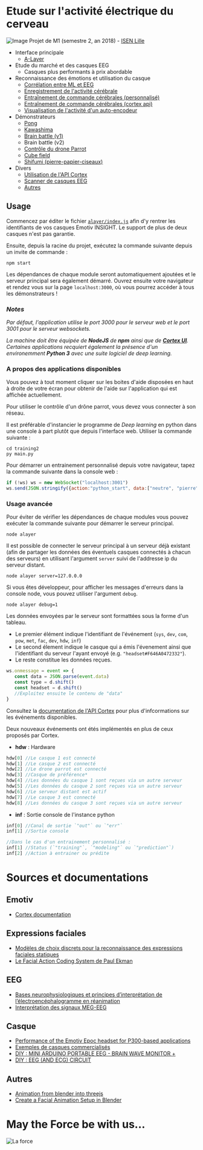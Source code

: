 # Etude sur l'activité électrique du cerveau

![Image](https://github.com/lowlighter/brain/blob/master/miscelleanous/imgs/alayer.png)
Projet de M1 (semestre 2, an 2018) - [ISEN Lille](http://www.isen-lille.fr/)
* Interface principale
    * [A-Layer](https://github.com/lowlighter/brain/tree/master/alayer)
* Etude du marché et des casques EEG
    * Casques plus performants à prix abordable
* Reconnaissance des émotions et utilisation du casque
    * [Corrélation entre ML et EEG](https://github.com/lowlighter/brain/tree/master/emotions)
    * [Enregistrement de l'activité cérébrale](https://github.com/lowlighter/brain/tree/master/recording)
    * [Entraînement de commande cérébrales (personnalisé)](https://github.com/lowlighter/brain/tree/master/training2)
    * [Entraînement de commande cérébrales (cortex api)](https://github.com/lowlighter/brain/tree/master/training)
    * [Visualisation de l'activité d'un auto-encodeur](https://github.com/lowlighter/brain/tree/master/prediction)
* Démonstrateurs
    * [Pong](https://github.com/lowlighter/brain/tree/master/pong)
    * [Kawashima](https://github.com/lowlighter/brain/tree/master/kawashima)
    * [Brain battle (v1)](https://github.com/lowlighter/brain/tree/master/battle1)
    * Brain battle (v2)
    * [Contrôle du drone Parrot](https://github.com/lowlighter/brain/tree/master/parrot)
    * [Cube field](https://github.com/lowlighter/brain/tree/master/cubefield)
    * [Shifumi (pierre-papier-ciseaux)](https://github.com/lowlighter/brain/tree/master/shifumi)
* Divers
    * [Utilisation de l'API Cortex](https://github.com/lowlighter/brain/tree/master/miscelleanous/cortex)
    * [Scanner de casques EEG](https://github.com/lowlighter/brain/tree/master/miscelleanous/scanner)
    * [Autres](https://github.com/lowlighter/brain/tree/master/miscelleanous)


## Usage

Commencez par éditer le fichier [`alayer/index.js`](https://github.com/lowlighter/brain/blob/master/alayer/index.js#L14) afin d'y rentrer les identifiants de vos casques Emotiv INSIGHT. Le support de plus de deux casques n'est pas garantie.

Ensuite, depuis la racine du projet, exécutez la commande suivante depuis un invite de commande :
```
npm start
```
Les dépendances de chaque module seront automatiquement ajoutées et le serveur principal sera également démarré.
Ouvrez ensuite votre navigateur et rendez vous sur la page `localhost:3000`, où vous pourrez accéder à tous les démonstrateurs !

### *Notes*
*Par défaut, l'application utilise le port 3000 pour le serveur web et le port 3001 pour le serveur websockets.*

*La machine doit être équipée de **NodeJS** de **npm** ainsi que de [**Cortex UI**](https://www.emotiv.com/developer/). Certaines applications recquiert également la présence d'un environemment **Python 3** avec une suite logiciel de deep learning.*

### A propos des applications disponibles

Vous pouvez à tout moment cliquer sur les boites d'aide disposées en haut à droite de votre écran pour obtenir de l'aide sur l'application qui est affichée actuellement.

Pour utiliser le contrôle d'un drône parrot, vous devez vous connecter à son réseau.

Il est préférable d'instancier le programme de *Deep learning* en python dans une console à part plutôt que depuis l'interface web. Utiliser la commande suivante :
```
cd training2
py main.py
```

Pour démarrer un entrainement personnalisé depuis votre navigateur, tapez la commande suivante dans la console web :
```javascript
if (!ws) ws = new WebSocket("localhost:3001")
ws.send(JSON.stringify({action:"python_start", data:["neutre", "pierre", "papier", "ciseaux"]}))
```


### Usage avancée
Pour éviter de vérifier les dépendances de chaque modules vous pouvez exécuter la commande suivante pour démarrer le serveur principal.
```
node alayer
```

Il est possible de connecter le serveur principal à un serveur déjà existant (afin de partager les données des éventuels casques connectés à chacun des serveurs) en utilisant l'argument `server` suivi de l'addresse ip du serveur distant.
```
node alayer server=127.0.0.0
```

Si vous êtes développeur, pour afficher les messages d'erreurs dans la console node, vous pouvez utiliser l'argument `debug`.
```
node alayer debug=1
```

Les données envoyées par le serveur sont formattées sous la forme d'un tableau.
- Le premier élément indique l'identifiant de l'événement (`sys`, `dev`, `com`, `pow`, `met`, `fac`, `dev`, `hdw`, `inf`)
- Le second élement indique le casque qui a émis l'évenement ainsi que l'identifiant du serveur l'ayant envoyé (e.g. `"headset#F646A0472332"`). 
- Le reste constitue les données reçues. 
```javascript
ws.onmessage = event => {
   const data = JSON.parse(event.data)
   const type = d.shift()
   const headset = d.shift()
   //Exploitez ensuite le contenu de "data"
}
```

Consultez la [documentation de l'API Cortex](https://emotiv.github.io/cortex-docs/#event) pour plus d'infcormations sur les événements disponibles.

Deux nouveaux événements ont étés implémentés en plus de ceux proposés par Cortex.
- **hdw** : Hardware
```javascript
hdw[0] //Le casque 1 est connecté
hdw[1] //Le casque 2 est connecté
hdw[2] //Le drone parrot est connecté
hdw[3] //Casque de préférence*
hdw[4] //Les données du casque 1 sont reçues via un autre serveur
hdw[5] //Les données du casque 2 sont reçues via un autre serveur
hdw[6] //Le serveur distant est actif
hdw[7] //Le casque 3 est connecté
hdw[8] //Les données du casque 3 sont reçues via un autre serveur
```
- **inf** : Sortie console de l'instance python
```javascript
inf[0] //Canal de sortie `"out"` ou `"err"`
inf[1] //Sortie console

//Dans le cas d'un entrainement personnalisé :
inf[1] //Status (`"training"`, `"modeling"` ou `"prediction"`)
inf[2] //Action à entrainer ou prédite
```

# Sources et documentations

## Emotiv
* [Cortex documentation](https://emotiv.github.io/cortex-docs/)

## Expressions faciales
* [Modèles de choix discrets pour la reconnaissance des expressions faciales statiques](https://infoscience.epfl.ch/record/183003/files/ExpressionsFaciales.pdf)
* [Le Facial Action Coding System de Paul Ekman](http://www.la-communication-non-verbale.com/2013/03/facial-action-coding-system-6734.html)

## EEG
* [Bases neurophysiologiques et principes d’interprétation de l’électroencéphalogramme en réanimation](https://www.srlf.org/wp-content/uploads/2015/11/0710-Reanimation-Vol16-N6-p546_552.pdf)
* [Interprétation des signaux MEG-EEG](http://www.labos.upmc.fr/center-meg/media/meegirmf2003/BRNeurophysio.pdf)

## Casque
* [Performance of the Emotiv Epoc headset for P300-based applications](https://biomedical-engineering-online.biomedcentral.com/articles/10.1186/1475-925X-12-56)
* [Exemples de casques commercialisés](https://www.diygenius.com/hacking-your-brain-waves/)
* [DIY : MINI ARDUINO PORTABLE EEG - BRAIN WAVE MONITOR +](http://www.instructables.com/id/Mini-Arduino-Portable-EEG-Brain-Wave-Monitor-/)
* [DIY : EEG (AND ECG) CIRCUIT](http://www.instructables.com/id/DIY-EEG-and-ECG-Circuit/)

## Autres
* [Animation from blender into threejs](http://unboring.net/workflows/animation.html)
* [Create a Facial Animation Setup in Blender](https://cgi.tutsplus.com/tutorials/create-a-facial-animation-setup-in-blender-part-1--cg-32251)

# May the Force be with us...
![La force](https://github.com/lowlighter/brain/blob/master/miscelleanous/imgs/demo.png)
